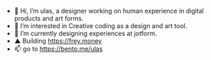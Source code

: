 - 👋 Hi, I’m ulas, a designer working on human experience in digital products and art forms.
- 👀 I’m interested in Creative coding as a design and art tool.
- 🌱 I’m currently designing experiences at jotform.
- ▲ Building https://frey.money
- 📫 go to https://bento.me/ulas

<!---
ulasalyesil/ulasalyesil is a ✨ special ✨ repository because its `README.md` (this file) appears on your GitHub profile.
You can click the Preview link to take a look at your changes.
--->
